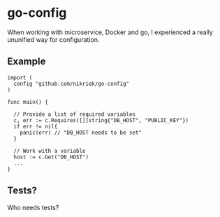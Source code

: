 # go-config
When working with microservice, Docker and go, I experienced a really ununified way for configuration.

## Example
```
import (
  config "github.com/nikriek/go-config"
)

func main() {

  // Provide a list of required variables
  c, err := c.Requires([]]string{"DB_HOST", "PUBLIC_KEY"})
  if err != nil{
    panic(err) // "DB_HOST needs to be set"
  }

  // Work with a variable
  host := c.Get("DB_HOST")
  ...
}

```

## Tests?
Who needs tests?